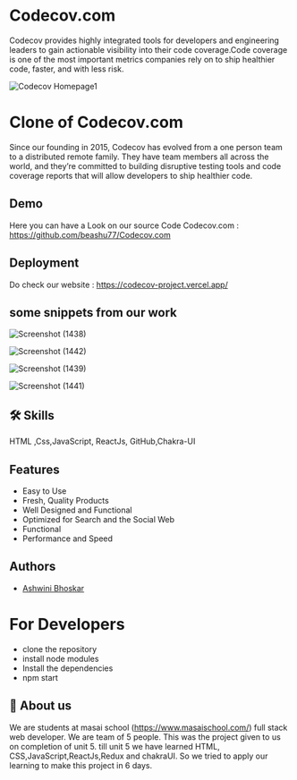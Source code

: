 # Codecov.com
Codecov provides highly integrated tools for developers and engineering leaders to gain actionable visibility into their code coverage.Code coverage is one of the most important metrics companies rely on to ship healthier code, faster, and with less risk.


![Codecov Homepage1](https://user-images.githubusercontent.com/101581634/188457106-16d149aa-f213-4013-b758-0926393122a4.PNG)



# Clone of Codecov.com
Since our founding in 2015, Codecov has evolved from a one person team to a distributed remote family. They have team members all across the world, and they’re committed to building disruptive testing tools and code coverage reports that will allow developers to ship healthier code.
## Demo

Here you can have a Look on our source Code Codecov.com :
https://github.com/beashu77/Codecov.com

## Deployment
Do check our website : https://codecov-project.vercel.app/


## some snippets from our work

![Screenshot (1438)](https://user-images.githubusercontent.com/101566272/187064927-a4e19675-51c3-4e5b-a57a-dcce2351d290.png)

![Screenshot (1442)](https://user-images.githubusercontent.com/101566272/187065004-9bf6c241-b82f-4eba-953a-8810320b1c4d.png)


![Screenshot (1439)](https://user-images.githubusercontent.com/101566272/187064948-88b32648-589a-4971-9aa0-4a40db238ca8.png)

![Screenshot (1441)](https://user-images.githubusercontent.com/101566272/187064957-6ee039e7-706d-4b0c-9006-10e0745d5b37.png)


## 🛠 Skills
HTML ,Css,JavaScript, ReactJs, GitHub,Chakra-UI


## Features

- Easy to Use
- Fresh, Quality Products
- Well Designed and Functional
- Optimized for Search and the Social Web
- Functional
- Performance and Speed



## Authors
- [Ashwini Bhoskar](https://github.com/beashu77)

# For Developers
 - clone the repository 
 - install node modules
 - Install the dependencies 
 - npm start

## 🚀 About us 
We are students at masai school (https://www.masaischool.com/) full stack web developer. We are team of 5 people. This was the project given to us on completion of unit 5. till unit 5 we have learned HTML, CSS,JavaScript,ReactJs,Redux and chakraUI. So we tried to apply our learning to make this project in 6 days.  
